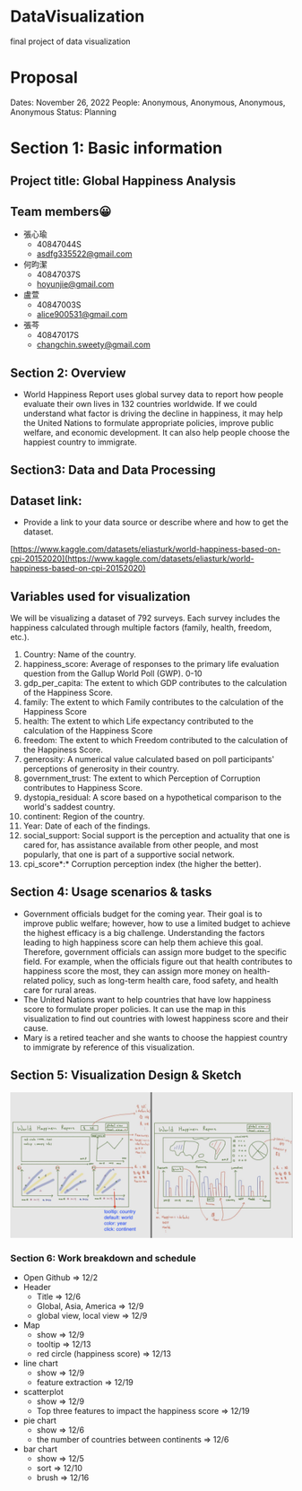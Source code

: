 # DataVisualization
final project of data visualization

# Proposal

Dates: November 26, 2022
People: Anonymous, Anonymous, Anonymous, Anonymous
Status: Planning

# **Section 1: Basic information**

## Project title: Global Happiness Analysis

## Team members😀

- 張心瑜
    - 40847044S
    - asdfg335522@gmail.com
- 何昀潔
    - 40847037S
    - hoyunjie@gmail.com
- 盧萱
    - 40847003S
    - alice900531@gmail.com
- 張芩
    - 40847017S
    - changchin.sweety@gmail.com

## **Section 2: Overview**

- World Happiness Report uses global survey data to report how people evaluate their own lives in 132 countries worldwide. If we could understand what factor is driving the decline in happiness, it may help the United Nations to formulate appropriate policies, improve public welfare, and economic development. It can also help people choose the happiest country to immigrate.

## **Section3: Data and Data Processing**

## Dataset link:

- Provide a link to your data source or describe where and how to get the dataset.

[https://www.kaggle.com/datasets/eliasturk/world-happiness-based-on-cpi-20152020](https://www.kaggle.com/datasets/eliasturk/world-happiness-based-on-cpi-20152020)

## Variables used for visualization

We will be visualizing a dataset of 792 surveys. Each survey includes the happiness calculated through multiple factors (family, health, freedom, etc.). 

1. Country: Name of the country.
2. happiness_score: Average of responses to the primary life evaluation question from the Gallup World Poll (GWP). 0-10
3. gdp_per_capita: The extent to which GDP contributes to the calculation of the Happiness Score.
4. family: The extent to which Family contributes to the calculation of the Happiness Score
5. health: The extent to which Life expectancy contributed to the calculation of the Happiness Score
6. freedom: The extent to which Freedom contributed to the calculation of the Happiness Score.
7. generosity: A numerical value calculated based on poll participants' perceptions of generosity in their country.
8. government_trust: The extent to which Perception of Corruption contributes to Happiness Score.
9. dystopia_residual: A score based on a hypothetical comparison to the world's saddest country.
10. continent: Region of the country.
11. Year: Date of each of the findings.
12. social_support: Social support is the perception and actuality that one is cared for, has assistance available from other people, and most popularly, that one is part of a supportive social network.
13. cpi_score*:* Corruption perception index (the higher the better).

## Section 4: Usage scenarios & tasks

- Government officials budget for the coming year. Their goal is to improve public welfare; however, how to use a limited budget to achieve the highest efficacy is a big challenge. Understanding the factors leading to high happiness score can help them achieve this goal. Therefore, government officials can assign more budget to the specific field. For example, when the officials figure out that health contributes to happiness score the most, they can assign more money on health-related policy, such as long-term health care, food safety, and health care for rural areas.
- The United Nations want to help countries that have low happiness score to formulate proper policies. It can use the map in this visualization to find out countries with lowest happiness score and their cause.
- Mary is a retired teacher and she wants to choose the happiest country to immigrate by reference of this visualization.

## Section 5: Visualization Design & Sketch

![Screen Shot 2022-12-02 at 14.56.27.png](./Screen_Shot_2022-12-02_at_14.56.27.png)

### Section 6: Work breakdown and schedule

- Open Github ⇒ 12/2
- Header
    - Title  ⇒ 12/6
    - Global, Asia, America  ⇒ 12/9
    - global view, local view  ⇒ 12/9
- Map
    - show  ⇒ 12/9
    - tooltip  ⇒ 12/13
    - red circle (happiness score)  ⇒ 12/13
- line chart
    - show  ⇒ 12/9
    - feature extraction  ⇒ 12/19
- scatterplot
    - show  ⇒ 12/9
    - Top three features to impact the happiness score  ⇒ 12/19
- pie chart
    - show  ⇒ 12/6
    - the number of countries between continents  ⇒ 12/6
- bar chart
    - show  ⇒ 12/5
    - sort  ⇒ 12/10
    - brush  ⇒ 12/16
